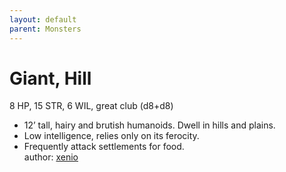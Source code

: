 ```yaml
---
layout: default
parent: Monsters
---
```

# Giant, Hill
8 HP, 15 STR, 6 WIL, great club (d8+d8)  
- 12’ tall, hairy and brutish humanoids. Dwell in hills and plains.  
- Low intelligence, relies only on its ferocity.  
- Frequently attack settlements for food.  
author: [xenio](https://xenioinabottle.blogspot.com)
